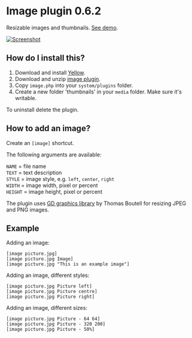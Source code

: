 Image plugin 0.6.2
==================
Resizable images and thumbnails. [See demo](http://developers.datenstrom.se/plugins/image-plugin).

[![Screenshot](image-plugin.jpg?raw=true)](http://developers.datenstrom.se/plugins/image-plugin)

How do I install this?
----------------------
1. Download and install [Yellow](https://github.com/datenstrom/yellow/).
2. Download and unzip [image plugin](https://github.com/datenstrom/yellow-plugins/raw/master/zip/image.zip).
3. Copy `image.php` into your `system/plugins` folder.
4. Create a new folder 'thumbnails' in your `media` folder. Make sure it's writable.

To uninstall delete the plugin.

How to add an image?
--------------------
Create an `[image]` shortcut.

The following arguments are available:
 
`NAME` = file name  
`TEXT` = text description  
`STYLE` = image style, e.g. `left`, `center`, `right`  
`WIDTH` = image width, pixel or percent  
`HEIGHT` = image height, pixel or percent   

The plugin uses [GD graphics library](http://www.libgd.org/) by Thomas Boutell for resizing JPEG and PNG images.

Example
-------
Adding an image:

    [image picture.jpg]
    [image picture.jpg Image]
    [image picture.jpg "This is an example image"]

Adding an image, different styles:

    [image picture.jpg Picture left]
    [image picture.jpg Picture centre]
    [image picture.jpg Picture right]

Adding an image, different sizes:

    [image picture.jpg Picture - 64 64]
    [image picture.jpg Picture - 320 200]
    [image picture.jpg Picture - 50%]
